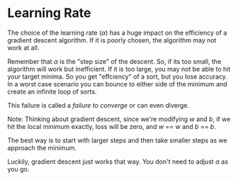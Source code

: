 # Learning Rate

The choice of the learning rate ($\alpha$) has a huge impact on the efficiency of a gradient descent algorithm. If it is poorly chosen, the algorithm may not work at all.

Remember that $\alpha$ is the "step size" of the descent. So, if its too small, the algorithm will work but inefficient. If it is too large, you may not be able to hit your target minima. So you get "effciency" of a sort, but you lose accuracy. In a worst case scenario you can bounce to either side of the minimum and create an infinite loop of sorts.

This failure is called a *failure to converge* or can even diverge. 

Note: Thinking about gradient descent, since we're modifying $w$ and $b$, if we hit the local minimum exactly, loss will be zero, and $w$ == $w$ and $b$ == $b$.

The best way is to start with larger steps and then take smaller steps as we approach the minimum.

Luckily, gradient descent just works that way. You don't need to adjust $\alpha$ as you go. 